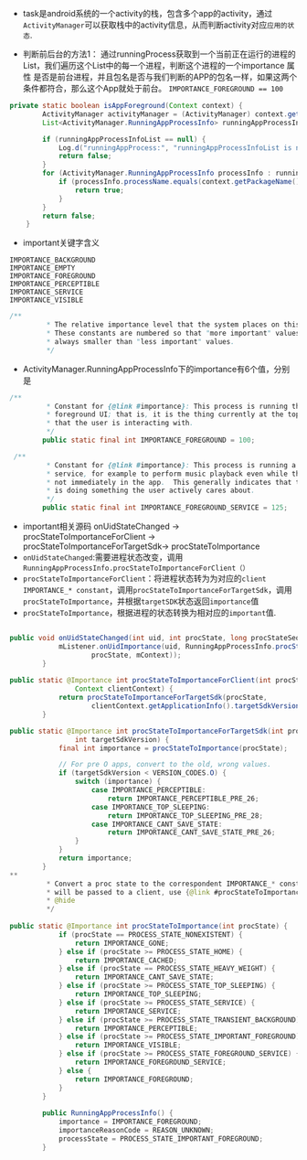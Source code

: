  - task是android系统的一个activity的栈，包含多个app的activity，通过`ActivityManager`可以获取栈中的activity信息，从而判断activity对应`应用的状态`.
 
- 判断前后台的方法1： 通过runningProcess获取到一个当前正在运行的进程的List，我们遍历这个List中的每一个进程，判断这个进程的一个importance 属性 是否是前台进程，并且包名是否与我们判断的APP的包名一样，如果这两个条件都符合，那么这个App就处于前台。 `IMPORTANCE_FOREGROUND == 100`
```java
private static boolean isAppForeground(Context context) {
        ActivityManager activityManager = (ActivityManager) context.getSystemService(Service.ACTIVITY_SERVICE);
        List<ActivityManager.RunningAppProcessInfo> runningAppProcessInfoList = activityManager.getRunningAppProcesses();

        if (runningAppProcessInfoList == null) {
            Log.d("runningAppProcess:", "runningAppProcessInfoList is null!");
            return false;
        }
        for (ActivityManager.RunningAppProcessInfo processInfo : runningAppProcessInfoList) {
            if (processInfo.processName.equals(context.getPackageName()) && (processInfo.importance == ActivityManager.RunningAppProcessInfo.IMPORTANCE_FOREGROUND)) {
                return true;
            }
        }
        return false;
    }
```
- important关键字含义
```
IMPORTANCE_BACKGROUND
IMPORTANCE_EMPTY
IMPORTANCE_FOREGROUND
IMPORTANCE_PERCEPTIBLE
IMPORTANCE_SERVICE
IMPORTANCE_VISIBLE
```
```java
/**
         * The relative importance level that the system places on this process.
         * These constants are numbered so that "more important" values are
         * always smaller than "less important" values.
         */
```
- ActivityManager.RunningAppProcessInfo下的importance有6个值，分别是
```java
/**
         * Constant for {@link #importance}: This process is running the
         * foreground UI; that is, it is the thing currently at the top of the screen
         * that the user is interacting with.
         */
        public static final int IMPORTANCE_FOREGROUND = 100;

```
```java
 /**
         * Constant for {@link #importance}: This process is running a foreground
         * service, for example to perform music playback even while the user is
         * not immediately in the app.  This generally indicates that the process
         * is doing something the user actively cares about.
         */
        public static final int IMPORTANCE_FOREGROUND_SERVICE = 125;
```
- important相关源码 onUidStateChanged -> procStateToImportanceForClient -> procStateToImportanceForTargetSdk-> procStateToImportance
- `onUidStateChanged`:需要进程状态改变，调用`RunningAppProcessInfo.procStateToImportanceForClient（）`
- `procStateToImportanceForClient`：将进程状态转为为对应的`client IMPORTANCE_* constant`，调用`procStateToImportanceForTargetSdk`，调用`procStateToImportance`，并根据`targetSDK`状态返回`importance`值
- `procStateToImportance`，根据进程的状态转换为相对应的`important`值.

```java

public void onUidStateChanged(int uid, int procState, long procStateSeq) {
            mListener.onUidImportance(uid, RunningAppProcessInfo.procStateToImportanceForClient(
                    procState, mContext));
        }
        
public static @Importance int procStateToImportanceForClient(int procState,
                Context clientContext) {
            return procStateToImportanceForTargetSdk(procState,
                    clientContext.getApplicationInfo().targetSdkVersion);
        }

public static @Importance int procStateToImportanceForTargetSdk(int procState,
                int targetSdkVersion) {
            final int importance = procStateToImportance(procState);

            // For pre O apps, convert to the old, wrong values.
            if (targetSdkVersion < VERSION_CODES.O) {
                switch (importance) {
                    case IMPORTANCE_PERCEPTIBLE:
                        return IMPORTANCE_PERCEPTIBLE_PRE_26;
                    case IMPORTANCE_TOP_SLEEPING:
                        return IMPORTANCE_TOP_SLEEPING_PRE_28;
                    case IMPORTANCE_CANT_SAVE_STATE:
                        return IMPORTANCE_CANT_SAVE_STATE_PRE_26;
                }
            }
            return importance;
        }
**
         * Convert a proc state to the correspondent IMPORTANCE_* constant.  If the return value
         * will be passed to a client, use {@link #procStateToImportanceForClient}.
         * @hide
         */
  
public static @Importance int procStateToImportance(int procState) {
            if (procState == PROCESS_STATE_NONEXISTENT) {
                return IMPORTANCE_GONE;
            } else if (procState >= PROCESS_STATE_HOME) {
                return IMPORTANCE_CACHED;
            } else if (procState == PROCESS_STATE_HEAVY_WEIGHT) {
                return IMPORTANCE_CANT_SAVE_STATE;
            } else if (procState >= PROCESS_STATE_TOP_SLEEPING) {
                return IMPORTANCE_TOP_SLEEPING;
            } else if (procState >= PROCESS_STATE_SERVICE) {
                return IMPORTANCE_SERVICE;
            } else if (procState >= PROCESS_STATE_TRANSIENT_BACKGROUND) {
                return IMPORTANCE_PERCEPTIBLE;
            } else if (procState >= PROCESS_STATE_IMPORTANT_FOREGROUND) {
                return IMPORTANCE_VISIBLE;
            } else if (procState >= PROCESS_STATE_FOREGROUND_SERVICE) {
                return IMPORTANCE_FOREGROUND_SERVICE;
            } else {
                return IMPORTANCE_FOREGROUND;
            }
        }
        
        public RunningAppProcessInfo() {
            importance = IMPORTANCE_FOREGROUND;
            importanceReasonCode = REASON_UNKNOWN;
            processState = PROCESS_STATE_IMPORTANT_FOREGROUND;
        }
        
```

